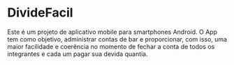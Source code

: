 # DivideFacil
Este é um projeto de aplicativo mobile para smartphones Android. O App tem como objetivo, administrar contas de bar e  proporcionar, com isso, uma maior facilidade e coerência no momento de fechar a conta de todos os integrantes e cada um pagar sua devida quantia. 
